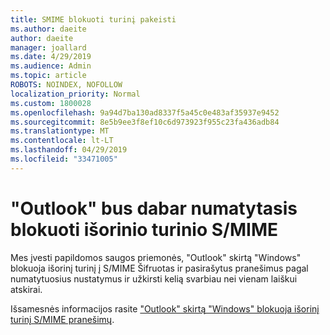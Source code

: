 ```yaml
---
title: SMIME blokuoti turinį pakeisti
ms.author: daeite
author: daeite
manager: joallard
ms.date: 4/29/2019
ms.audience: Admin
ms.topic: article
ROBOTS: NOINDEX, NOFOLLOW
localization_priority: Normal
ms.custom: 1800028
ms.openlocfilehash: 9a94d7ba130ad8337f5a45c0e483af35937e9452
ms.sourcegitcommit: 8e5b9ee3f8ef10c6d973923f955c23fa436adb84
ms.translationtype: MT
ms.contentlocale: lt-LT
ms.lasthandoff: 04/29/2019
ms.locfileid: "33471005"
---
```

# <a name="outlook-will-now-default-block-external-content-in-smime"></a>"Outlook" bus dabar numatytasis blokuoti išorinio turinio S/MIME

Mes įvesti papildomos saugos priemonės, "Outlook" skirtą "Windows" blokuoja išorinį turinį į S/MIME Šifruotas ir pasirašytus pranešimus pagal numatytuosius nustatymus ir užkirsti kelią svarbiau nei vienam laiškui atskirai.

Išsamesnės informacijos rasite ["Outlook" skirtą "Windows" blokuoja išorinį turinį S/MIME pranešimų](https://support.office.com/article/2d3a4af1-fe41-475f-a888-fc7b997d112e). 